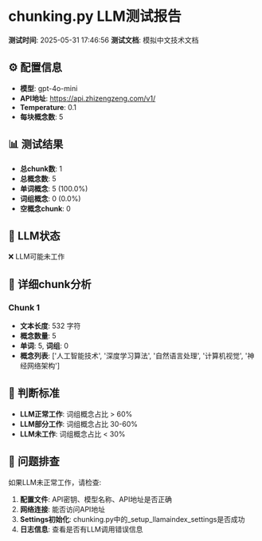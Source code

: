 # chunking.py LLM测试报告

**测试时间**: 2025-05-31 17:46:56
**测试文档**: 模拟中文技术文档

## ⚙️ 配置信息

- **模型**: gpt-4o-mini
- **API地址**: https://api.zhizengzeng.com/v1/
- **Temperature**: 0.1
- **每块概念数**: 5

## 📊 测试结果

- **总chunk数**: 1
- **总概念数**: 5
- **单词概念**: 5 (100.0%)
- **词组概念**: 0 (0.0%)
- **空概念chunk**: 0

## 🤖 LLM状态

❌ LLM可能未工作

## 📝 详细chunk分析

### Chunk 1

- **文本长度**: 532 字符
- **概念数量**: 5
- **单词**: 5, **词组**: 0
- **概念列表**: ['人工智能技术', '深度学习算法', '自然语言处理', '计算机视觉', '神经网络架构']

## 🎯 判断标准

- **LLM正常工作**: 词组概念占比 > 60%
- **LLM部分工作**: 词组概念占比 30-60%
- **LLM未工作**: 词组概念占比 < 30%

## 🔧 问题排查

如果LLM未正常工作，请检查:

1. **配置文件**: API密钥、模型名称、API地址是否正确
2. **网络连接**: 能否访问API地址
3. **Settings初始化**: chunking.py中的_setup_llamaindex_settings是否成功
4. **日志信息**: 查看是否有LLM调用错误信息

